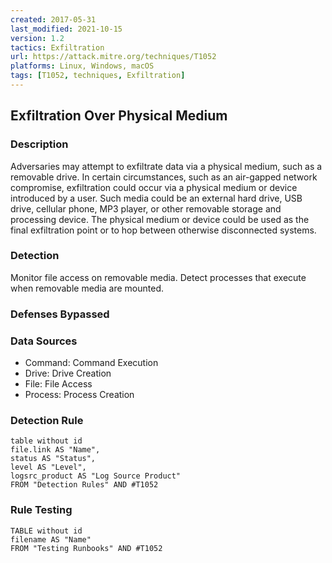 ```yaml
---
created: 2017-05-31
last_modified: 2021-10-15
version: 1.2
tactics: Exfiltration
url: https://attack.mitre.org/techniques/T1052
platforms: Linux, Windows, macOS
tags: [T1052, techniques, Exfiltration]
---
```


## Exfiltration Over Physical Medium

### Description

Adversaries may attempt to exfiltrate data via a physical medium, such as a removable drive. In certain circumstances, such as an air-gapped network compromise, exfiltration could occur via a physical medium or device introduced by a user. Such media could be an external hard drive, USB drive, cellular phone, MP3 player, or other removable storage and processing device. The physical medium or device could be used as the final exfiltration point or to hop between otherwise disconnected systems.

### Detection

Monitor file access on removable media. Detect processes that execute when removable media are mounted.

### Defenses Bypassed



### Data Sources

  - Command: Command Execution
  -  Drive: Drive Creation
  -  File: File Access
  -  Process: Process Creation
### Detection Rule

```dataview
table without id
file.link AS "Name",
status AS "Status",
level AS "Level",
logsrc_product AS "Log Source Product"
FROM "Detection Rules" AND #T1052
```

### Rule Testing

```dataview
TABLE without id
filename AS "Name"
FROM "Testing Runbooks" AND #T1052
```
